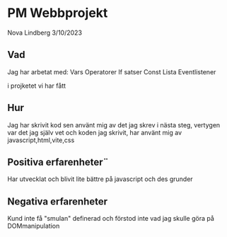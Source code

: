 # PM Webbprojekt
Nova Lindberg 3/10/2023

## Vad
Jag har arbetat med:
Vars
Operatorer
If satser
Const
Lista
Eventlistener

i projketet vi har fått


## Hur

Jag har skrivit kod sen använt mig av det jag skrev i nästa steg, vertygen var det jag själv vet och koden jag skrivit, har använt mig av javascript,html,vite,css

## Positiva erfarenheter¨

Har utvecklat och blivit lite bättre på javascript och des grunder

## Negativa erfarenheter
Kund inte få "smulan" definerad och förstod inte vad jag skulle göra på DOMmanipulation
